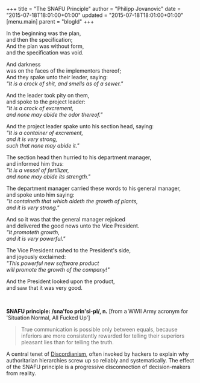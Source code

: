 +++
title = "The SNAFU Principle"
author = "Philipp Jovanovic"
date = "2015-07-18T18:01:00+01:00"
updated = "2015-07-18T18:01:00+01:00"
[menu.main]
    parent = "blogId"
+++

In the beginning was the plan, <br>
and then the specification; <br>
And the plan was without form, <br>
and the specification was void. <br>

And darkness <br>
was on the faces of the implementors thereof; <br>
And they spake unto their leader, saying: <br>
*"It is a crock of shit, and smells as of a sewer."* <br>

And the leader took pity on them, <br>
and spoke to the project leader: <br>
*"It is a crock of excrement, <br>
and none may abide the odor thereof."* <br>

And the project leader spake unto his section head, saying: <br>
*"It is a container of excrement, <br>
and it is very strong, <br>
such that none may abide it."* <br>

The section head then hurried to his department manager, <br>
and informed him thus: <br>
*"It is a vessel of fertilizer, <br>
and none may abide its strength."* <br>

The department manager carried these words to his general manager, <br>
and spoke unto him saying: <br>
*"It containeth that which aideth the growth of plants, <br>
and it is very strong."* <br>

And so it was that the general manager rejoiced <br>
and delivered the good news unto the Vice President. <br>
*"It promoteth growth, <br>
and it is very powerful."* <br>

The Vice President rushed to the President's side, <br>
and joyously exclaimed: <br>
*"This powerful new software product <br>
will promote the growth of the company!"* <br>

And the President looked upon the product, <br>
and saw that it was very good. <br>

<br>

**SNAFU principle: /sna'foo prin'si-pl/, n.** [from a WWII Army acronym for 'Situation Normal, All Fucked Up']

> True communication is possible only between equals, because inferiors are more consistently rewarded for telling their superiors pleasant lies than for telling the truth.

A central tenet of [Discordianism](https://en.wikipedia.org/wiki/Discordianism), often invoked by hackers to explain why authoritarian hierarchies screw up so reliably and systematically. The effect of the SNAFU principle is a progressive disconnection of decision-makers from reality.
